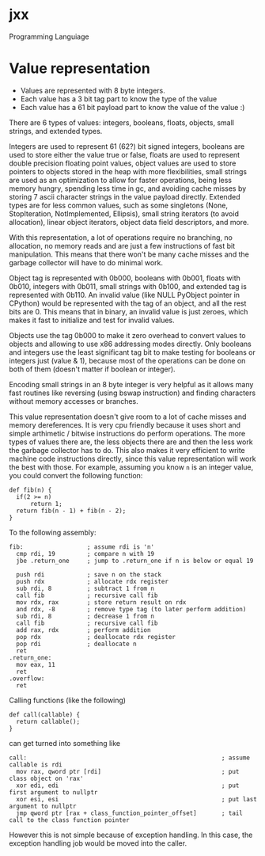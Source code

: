 # jxx
Programming Languiage

# Value representation
- Values are represented with 8 byte integers.
- Each value has a 3 bit tag part to know the type of the value
- Each value has a 61 bit payload part to know the value of the value :)

There are 6 types of values: integers, booleans, floats, objects, small strings, and extended types.

Integers are used to represent 61 (62?) bit signed integers, booleans are used to store either the value true or false, floats are used to represent double precision floating point values, object values are used to store pointers to objects stored in the heap with more flexibilities, small strings are used as an optimization to allow for faster operations, being less memory hungry, spending less time in gc, and avoiding cache misses by storing 7 ascii character strings in the value payload directly. Extended types are for less common values, such as some singletons (None, StopIteration, NotImplemented, Ellipsis), small string iterators (to avoid allocation), linear object iterators, object data field descriptors, and more.

With this representation, a lot of operations require no branching, no allocation, no memory reads and are just a few instructions of fast bit manipulation. This means that there won't be many cache misses and the garbage collector will have to do minimal work. 

Object tag is represented with 0b000, booleans with 0b001, floats with 0b010, integers with 0b011, small strings with 0b100, and extended tag is represented with 0b110. An invalid value (like NULL PyObject pointer in CPython) would be represented with the tag of an object, and all the rest bits are 0. This means that in binary, an invalid value is just zeroes, which makes it fast to initialize and test for invalid values.

Objects use the tag 0b000 to make it zero overhead to convert values to objects and allowing to use x86 addressing modes directly. Only booleans and integers use the least significant tag bit to make testing for booleans or integers just (value & 1), because most of the operations can be done on both of them (doesn't matter if boolean or integer).

Encoding small strings in an 8 byte integer is very helpful as it allows many fast routines like reversing (using bswap instruction) and finding characters without memory accesses or branches.

This value representation doesn't give room to a lot of cache misses and memory dereferences. It is very cpu friendly because it uses short and simple arthimetic / bitwise instructions do perform operations. The more types of values there are, the less objects there are and then the less work the garbage collector has to do. This also makes it very efficient to write machine code instructions directly, since this value representation will work the best with those. For example, assuming you know `n` is an integer value, you could convert the following function:

```
def fib(n) {
  if(2 >= n)
      return 1;
  return fib(n - 1) + fib(n - 2);
}
```
To the following assembly:
``` assembly
fib:                  ; assume rdi is 'n'
  cmp rdi, 19         ; compare n with 19
  jbe .return_one     ; jump to .return_one if n is below or equal 19
  
  push rdi            ; save n on the stack
  push rdx            ; allocate rdx register
  sub rdi, 8          ; subtract 1 from n
  call fib            ; recursive call fib
  mov rdx, rax        ; store return result on rdx
  and rdx, -8         ; remove type tag (to later perform addition)
  sub rdi, 8          ; decrease 1 from n 
  call fib            ; recursive call fib
  add rax, rdx        ; perform addition
  pop rdx             ; deallocate rdx register
  pop rdi             ; deallocate n 
  ret
.return_one:
  mov eax, 11
  ret
.overflow:
  ret
```

Calling functions (like the following)
```
def call(callable) {
  return callable();  
}
```
can get turned into something like
```
call:                                                       ; assume callable is rdi
  mov rax, qword ptr [rdi]                                  ; put class object on 'rax'
  xor edi, edi                                              ; put first argument to nullptr
  xor esi, esi                                              ; put last argument to nullptr
  jmp qword ptr [rax + class_function_pointer_offset]       ; tail call to the class function pointer
```
However this is not simple because of exception handling. In this case, the exception handling job would be moved into the caller.
